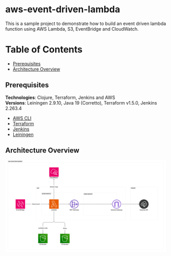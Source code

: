 # aws-event-driven-lambda

This is a sample project to demonstrate how to build an event driven lambda function using AWS Lambda, S3, EventBridge and CloudWatch.

# Table of Contents
* [Prerequisites](#prerequisites)
* [Architecture Overview](#architecture-overview)


## Prerequisites

**Technologies**: Clojure, Terraform, Jenkins and AWS<br>
**Versions**: Leiningen 2.9.10, Java 19 (Corretto), Terraform v1.5.0, Jenkins 2.263.4

- [AWS CLI](https://docs.aws.amazon.com/cli/latest/userguide/cli-chap-install.html)
- [Terraform](https://learn.hashicorp.com/tutorials/terraform/install-cli)
- [Jenkins](https://www.jenkins.io/doc/book/installing/)
- [Leiningen](https://leiningen.org/#install)

## Architecture Overview

![](resources/diagrams/architecture-overview.png)

